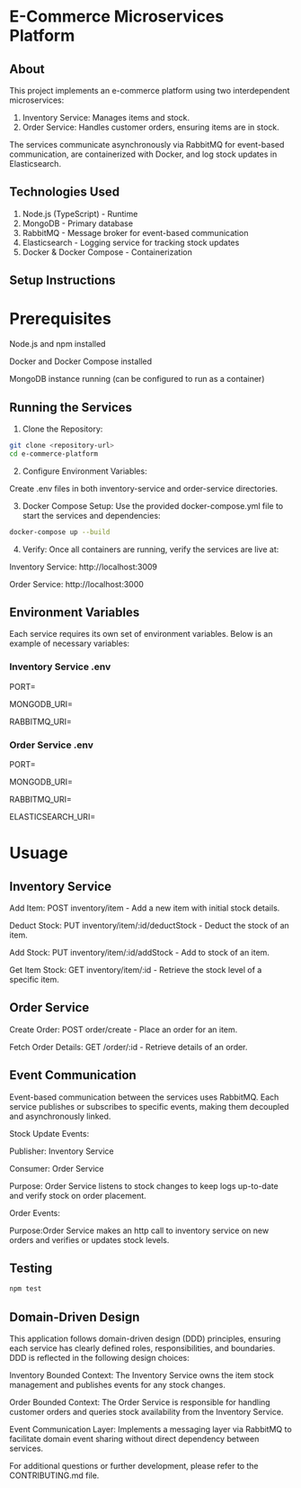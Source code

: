 # E-Commerce Microservices Platform

## About

This project implements an e-commerce platform using two interdependent microservices:

1. Inventory Service: Manages items and stock.
2. Order Service: Handles customer orders, ensuring items are in stock.

The services communicate asynchronously via RabbitMQ for event-based communication, are containerized with Docker, and log stock updates in Elasticsearch.

## Technologies Used

1. Node.js (TypeScript) - Runtime
2. MongoDB - Primary database
3. RabbitMQ - Message broker for event-based communication
4. Elasticsearch - Logging service for tracking stock updates
5. Docker & Docker Compose - Containerization

## Setup Instructions

# Prerequisites

Node.js and npm installed

Docker and Docker Compose installed

MongoDB instance running (can be configured to run as a container)

## Running the Services

1. Clone the Repository:

```bash
git clone <repository-url>
cd e-commerce-platform
```

2. Configure Environment Variables:

Create .env files in both inventory-service and order-service directories.

3. Docker Compose Setup: Use the provided docker-compose.yml file to start the services and dependencies:

```bash
docker-compose up --build
```

4. Verify: Once all containers are running, verify the services are live at:

Inventory Service: http://localhost:3009

Order Service: http://localhost:3000

## Environment Variables

Each service requires its own set of environment variables. Below is an example of necessary variables:

### Inventory Service .env

PORT=

MONGODB_URI=

RABBITMQ_URI=

### Order Service .env

PORT=

MONGODB_URI=

RABBITMQ_URI=

ELASTICSEARCH_URI=

# Usuage
## Inventory Service

Add Item: POST inventory/item - Add a new item with initial stock details.

Deduct Stock: PUT inventory/item/:id/deductStock - Deduct the stock of an item.

Add Stock: PUT inventory/item/:id/addStock - Add to stock of an item.

Get Item Stock: GET inventory/item/:id - Retrieve the stock level of a specific item.

## Order Service

Create Order: POST order/create - Place an order for an item.

Fetch Order Details: GET /order/:id - Retrieve details of an order.

## Event Communication
Event-based communication between the services uses RabbitMQ. Each service publishes or subscribes to specific events, making them decoupled and asynchronously linked.

Stock Update Events:

Publisher: Inventory Service

Consumer: Order Service

Purpose: Order Service listens to stock changes to keep logs up-to-date and verify stock on order placement.

Order Events:

Purpose:Order Service makes an http call to inventory service on new orders and verifies or updates stock levels.

## Testing
```bash
npm test
```

## Domain-Driven Design
This application follows domain-driven design (DDD) principles, ensuring each service has clearly defined roles, responsibilities, and boundaries. DDD is reflected in the following design choices:

Inventory Bounded Context: The Inventory Service owns the item stock management and publishes events for any stock changes.

Order Bounded Context: The Order Service is responsible for handling customer orders and queries stock availability from the Inventory Service.

Event Communication Layer: Implements a messaging layer via RabbitMQ to facilitate domain event sharing without direct dependency between services.

For additional questions or further development, please refer to the CONTRIBUTING.md file.
